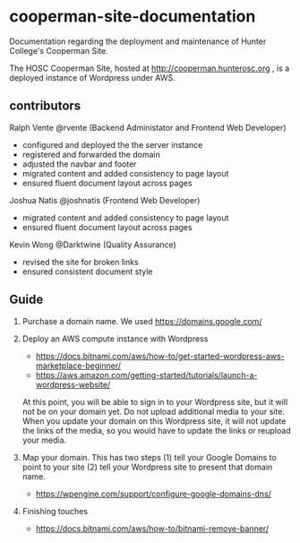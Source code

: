 # cooperman-site-documentation
Documentation regarding the deployment and maintenance of Hunter College's Cooperman Site.

The HOSC Cooperman Site, hosted at http://cooperman.hunterosc.org , is a deployed instance of Wordpress under AWS.

## contributors 

Ralph Vente @rvente (Backend Administator and Frontend Web Developer)
* configured and deployed the the server instance
* registered and forwarded the domain
* adjusted the navbar and footer
* migrated content and added consistency to page layout
* ensured fluent document layout across pages

Joshua Natis @joshnatis (Frontend Web Developer)
* migrated content and added consistency to page layout
* ensured fluent document layout across pages

Kevin Wong @Darktwine (Quality Assurance)
* revised the site for broken links
* ensured consistent document style

## Guide

1. Purchase a domain name. We used https://domains.google.com/

2. Deploy an AWS compute instance with Wordpress
   * https://docs.bitnami.com/aws/how-to/get-started-wordpress-aws-marketplace-beginner/
   * https://aws.amazon.com/getting-started/tutorials/launch-a-wordpress-website/
   
   At this point, you will be able to sign in to your Wordpress site, but it will not be on your domain yet. Do not upload additional media to your site. When you update your domain on this Wordpress site, it will not update the links of the media, so you would have to update the links or reupload your media. 

3. Map your domain. This has two steps (1) tell your Google Domains to point to your site (2) tell your Wordpress site to present that domain name.
   * https://wpengine.com/support/configure-google-domains-dns/
   
4. Finishing touches
   * https://docs.bitnami.com/aws/how-to/bitnami-remove-banner/
